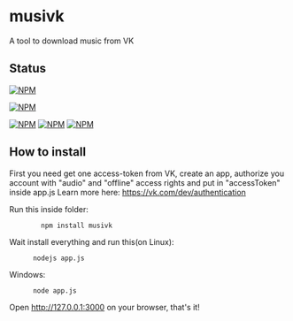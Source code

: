 # musivk
A tool to download music from VK

## Status

[![NPM](https://nodei.co/npm/musivk.png?downloads=true&downloadRank=true&stars=true)](https://nodei.co/npm/musivk/)

[![NPM](https://nodei.co/npm-dl/musivk.png?months=1&height=3)](https://nodei.co/npm-dl/musivk/)

[![NPM](https://img.shields.io/npm/l/musivk.svg?style=flat-square)](https://github.com/lucaslg26/musivk) [![NPM](https://img.shields.io/node/v/gh-badges.svg?style=flat-square)](https://github.com/lucaslg26/musivk) [![NPM](https://img.shields.io/github/release/qubyte/rubidium.svg?style=flat-square)](https://github.com/lucaslg26/musivk)




## How to install

  First you need get one access-token from VK, create an app, authorize you account with "audio" and "offline" access rights and put in "accessToken" inside app.js
  Learn more here: https://vk.com/dev/authentication
  
 
Run this inside folder:
 
           
            npm install musivk
            
  
 Wait install everything and run this(on Linux):
 
           
          nodejs app.js
          
  
  Windows:
 
        
          node app.js
          
          
          
  Open http://127.0.0.1:3000 on your browser, that's it!
